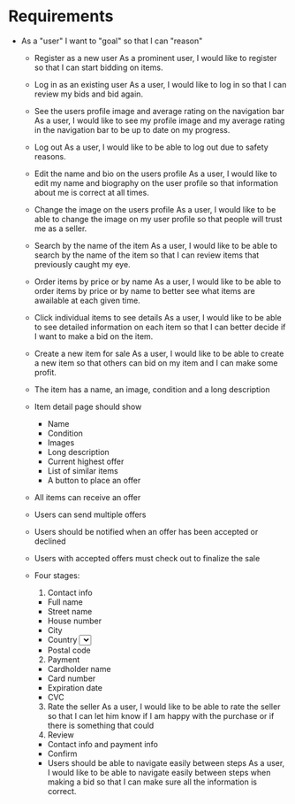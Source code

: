 # Requirements
- As a "user" I want to "goal" so that I can "reason"

  - Register as a new user
        As a prominent user, I would like to register so that I can start bidding on items.
  - Log in as an existing user
        As a user, I would like to log in so that I can review my bids and bid again.
  - See the users profile image and average rating on the navigation bar
        As a user, I would like to see my profile image and my average rating in the navigation bar to be up to date on my progress.
  - Log out
        As a user, I would like to be able to log out due to safety reasons.

  - Edit the name and bio on the users profile
        As a user, I would like to edit my name and biography on the user profile so that information about me is correct at all times.
  - Change the image on the users profile
        As a user, I would like to be able to change the image on my user profile so that people will trust me as a seller.
  - Search by the name of the item
        As a user, I would like to be able to search by the name of the item so that I can review items that previously caught my eye. 
  - Order items by price or by name
        As a user, I would like to be able to order items by price or by name to better see what items are awailable at each given time. 
  - Click individual items to see details
        As a user, I would like to be able to see detailed information on each item so that I can better decide if I want to make a bid on the item. 
  - Create a new item for sale
        As a user, I would like to be able to create a new item so that others can bid on my item and I can make some profit.
  - The item has a name, an image, condition and a long description
  - Item detail page should show
    - Name
    - Condition
    - Images
    - Long description
    - Current highest offer
    - List of similar items
    - A button to place an offer
  - All items can receive an offer
  - Users can send multiple offers
  - Users should be notified when an offer has been accepted or declined
  - Users with accepted offers must check out to finalize the sale
  - Four stages:
    1. Contact info
      - Full name
      - Street name
      - House number
      - City
      - Country <select>
      - Postal code
    2. Payment
      - Cardholder name
      - Card number
      - Expiration date
      - CVC
    3. Rate the seller
          As a user, I would like to be able to rate the seller so that I can let him know if I am happy with the purchase or if there is something that could 
    4. Review
      - Contact info and payment info
      - Confirm
    - Users should be able to navigate easily between steps
          As a user, I would like to be able to navigate easily between steps when making a bid so that I can make sure all the information is correct.
